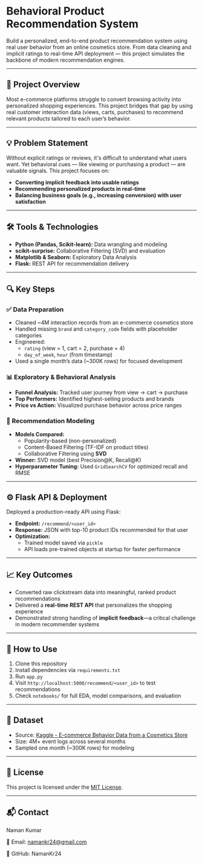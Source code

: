 # Behavioral Product Recommendation System

Build a personalized, end-to-end product recommendation system using real user behavior from an online cosmetics store. From data cleaning and implicit ratings to real-time API deployment — this project simulates the backbone of modern recommendation engines.

---

## 📌 Project Overview

Most e-commerce platforms struggle to convert browsing activity into personalized shopping experiences. This project bridges that gap by using real customer interaction data (views, carts, purchases) to recommend relevant products tailored to each user’s behavior.

---

## 💡 Problem Statement

Without explicit ratings or reviews, it's difficult to understand what users want. Yet behavioral cues — like viewing or purchasing a product — are valuable signals. This project focuses on:

- **Converting implicit feedback into usable ratings**
- **Recommending personalized products in real-time**
- **Balancing business goals (e.g., increasing conversion) with user satisfaction**

---

## 🛠️ Tools & Technologies

- **Python (Pandas, Scikit-learn):** Data wrangling and modeling
- **scikit-surprise:** Collaborative Filtering (SVD) and evaluation
- **Matplotlib & Seaborn:** Exploratory Data Analysis
- **Flask:** REST API for recommendation delivery

---

## 🔍 Key Steps

### ✅ Data Preparation
- Cleaned ~4M interaction records from an e-commerce cosmetics store
- Handled missing `brand` and `category_code` fields with placeholder categories
- Engineered:
  - `rating` (view = 1, cart = 2, purchase = 4)
  - `day_of_week`, `hour` (from timestamp)
- Used a single month’s data (~300K rows) for focused development

### 📊 Exploratory & Behavioral Analysis
- **Funnel Analysis:** Tracked user journey from view → cart → purchase
- **Top Performers:** Identified highest-selling products and brands
- **Price vs Action:** Visualized purchase behavior across price ranges

### 🤖 Recommendation Modeling
- **Models Compared:**
  - Popularity-based (non-personalized)
  - Content-Based Filtering (TF-IDF on product titles)
  - Collaborative Filtering using **SVD**
- **Winner:** SVD model (best Precision@K, Recall@K)
- **Hyperparameter Tuning:** Used `GridSearchCV` for optimized recall and RMSE

---

## ⚙️ Flask API & Deployment

Deployed a production-ready API using Flask:

- **Endpoint:** `/recommend/<user_id>`
- **Response:** JSON with top-10 product IDs recommended for that user
- **Optimization:**
  - Trained model saved via `pickle`
  - API loads pre-trained objects at startup for faster performance

---

## 📈 Key Outcomes

- Converted raw clickstream data into meaningful, ranked product recommendations
- Delivered a **real-time REST API** that personalizes the shopping experience
- Demonstrated strong handling of **implicit feedback**—a critical challenge in modern recommender systems

---

## 🚀 How to Use

1. Clone this repository  
2. Install dependencies via `requirements.txt`  
3. Run `app.py`  
4. Visit `http://localhost:5000/recommend/<user_id>` to test recommendations  
5. Check `notebooks/` for full EDA, model comparisons, and evaluation

---

## 📁 Dataset

- Source: [Kaggle - E-commerce Behavior Data from a Cosmetics Store](https://www.kaggle.com/datasets/mkechinov/ecommerce-behavior-data-from-multi-category-store)
- Size: 4M+ event logs across several months  
- Sampled one month (~300K rows) for modeling

---
## 📄 License

This project is licensed under the [MIT License](LICENSE).

---

## 📬 Contact

Naman Kumar

📧 Email: namankr24@gmail.com

🔗 GitHub: NamanKr24
